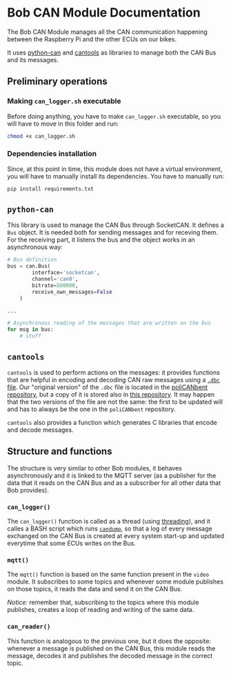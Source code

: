 # Bob CAN Module Documentation

The Bob CAN Module manages all the CAN communication happening between the
Raspberry Pi and the other ECUs on our bikes.

It uses [python-can](https://pypi.org/project/python-can/) and
[cantools](https://pypi.org/project/python-can/) as libraries to manage both the
CAN Bus and its messages.

## Preliminary operations

### Making ``can_logger.sh`` executable

Before doing anything, you have to make ``can_logger.sh`` executable, so you
will have to move in this folder and run:
```Bash
chmod +x can_logger.sh
```

### Dependencies installation

Since, at this point in time, this module does not have a virtual environment,
you will have to manually install its dependencies. You have to manually run:
```Bash
pip install requirements.txt
```

## ``python-can``

This library is used to manage the CAN Bus through SocketCAN. It defines a
``Bus`` object. It is needed both for sending messages and for receving them.
For the receiving part, it listens the bus and the object works in an
asynchronous way:

```Python
# Bus definition
bus = can.Bus(
        interface='socketcan',
        channel='can0',
        bitrate=500000,
        receive_own_messages=False
    )

...

# Asynchronous reading of the messages that are written on the bus
for msg in bus:
    # stuff
```

## ``cantools``

``cantools`` is used to perform actions on the messages: it provides functions
that are helpful in encoding and decoding CAN raw messages using a
[``.dbc`` file](https://www.csselectronics.com/pages/can-dbc-file-database-intro).
Our "original version" of the ``.dbc`` file is located in the
[poliCANbent repository](https://github.com/policumbent/poliCANbent/blob/main/dbc/policanbent.dbc),
but a copy of it is stored also in
[this repository](https://github.com/policumbent/bob/blob/main/modules/can/policanbent.dbc).
It may happen that the two versions of the file are not the same: the first to
be updated will and has to always be the one in the ``poliCANbent`` repository.

``cantools`` also provides a function which generates C libraries that encode
and decode messages.

## Structure and functions

The structure is very similar to other Bob modules, it behaves asynchronously
and it is linked to the MQTT server (as a publisher for the data that it reads
on the CAN Bus and as a subscriber for all other data that Bob provides).

### ``can_logger()``

The ``can_logger()`` function is called as a thread (using
[threading](https://docs.python.org/3/library/threading.html)), and it calles a
BASH script which runs
[``candump``](https://manpages.debian.org/testing/can-utils/candump.1.en.html),
so that a log of every message exchanged on the CAN Bus is created at every
system start-up and updated everytime that some ECUs writes on the Bus.

### ``mqtt()``

The ``mqtt()`` function is based on the same function present in the ``video``
module. It subscribes to some topics and whenever some module publishes on those
topics, it reads the data and send it on the CAN Bus.

_Notice:_ remember that, subscribing to the topics where this module publishes,
creates a loop of reading and writing of the same data.

### ``can_reader()``

This function is analogous to the previous one, but it does the opposite:
whenever a message is published on the CAN Bus, this module reads the message,
decodes it and publishes the decoded message in the correct topic. 